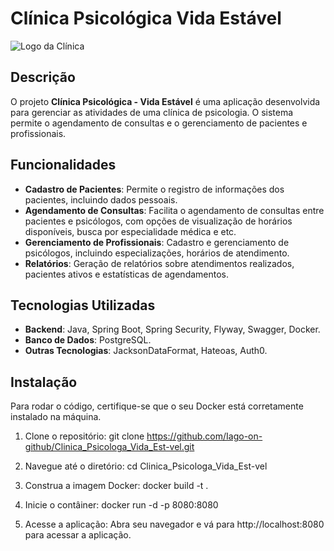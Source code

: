 # Clínica Psicológica Vida Estável

![Logo da Clínica](https://static.vecteezy.com/ti/vetor-gratis/p1/49184304-arvore-do-vida-logotipo-simbolo-do-beleza-crescimento-forca-saude-icone-silhueta-plantar-natureza-folha-preto-verde-organico-meio-ambiente-vetor.jpg)

## Descrição

O projeto **Clínica Psicológica - Vida Estável** é uma aplicação desenvolvida para gerenciar as atividades de uma clínica de psicologia. O sistema permite o agendamento de consultas e o gerenciamento de pacientes e profissionais.

## Funcionalidades

- **Cadastro de Pacientes**: Permite o registro de informações dos pacientes, incluindo dados pessoais.
- **Agendamento de Consultas**: Facilita o agendamento de consultas entre pacientes e psicólogos, com opções de visualização de horários disponíveis, busca por especialidade médica e etc.
- **Gerenciamento de Profissionais**: Cadastro e gerenciamento de psicólogos, incluindo especializações, horários de atendimento.
- **Relatórios**: Geração de relatórios sobre atendimentos realizados, pacientes ativos e estatísticas de agendamentos.

## Tecnologias Utilizadas

- **Backend**: Java, Spring Boot, Spring Security, Flyway, Swagger, Docker.
- **Banco de Dados**: PostgreSQL.
- **Outras Tecnologias**: JacksonDataFormat, Hateoas, Auth0.

## Instalação

Para rodar o código, certifique-se que o seu Docker está corretamente instalado na máquina.
1.  Clone o repositório: 
git clone https://github.com/Iago-on-github/Clinica_Psicologa_Vida_Est-vel.git

2. Navegue até o diretório:
cd Clinica_Psicologa_Vida_Est-vel

3. Construa a imagem Docker:
docker build -t <nome-da-imagem> .

4. Inicie o contâiner:
docker run -d -p 8080:8080 <nome-da-imagem>

5. Acesse a aplicação:
Abra seu navegador e vá para http://localhost:8080 para acessar a aplicação.

